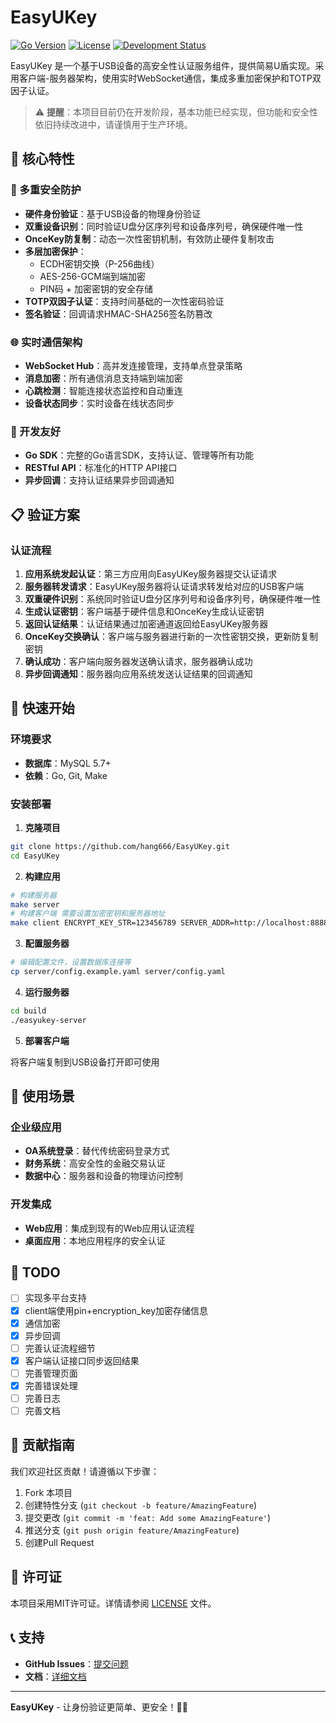 # EasyUKey

[![Go Version](https://img.shields.io/badge/go-%3E%3D1.24-blue)](https://go.dev/)
[![License](https://img.shields.io/badge/license-MIT-green)](LICENSE)
[![Development Status](https://img.shields.io/badge/status-Development-orange)](https://github.com/hang666/EasyUKey)

EasyUKey 是一个基于USB设备的高安全性认证服务组件，提供简易U盾实现。采用客户端-服务器架构，使用实时WebSocket通信，集成多重加密保护和TOTP双因子认证。

> ⚠️ **提醒**：本项目目前仍在开发阶段，基本功能已经实现，但功能和安全性依旧持续改进中，请谨慎用于生产环境。

## 🚀 核心特性

### 🔐 多重安全防护

- **硬件身份验证**：基于USB设备的物理身份验证
- **双重设备识别**：同时验证U盘分区序列号和设备序列号，确保硬件唯一性
- **OnceKey防复制**：动态一次性密钥机制，有效防止硬件复制攻击
- **多层加密保护**：
  - ECDH密钥交换（P-256曲线）
  - AES-256-GCM端到端加密
  - PIN码 + 加密密钥的安全存储
- **TOTP双因子认证**：支持时间基础的一次性密码验证
- **签名验证**：回调请求HMAC-SHA256签名防篡改

### 🌐 实时通信架构

- **WebSocket Hub**：高并发连接管理，支持单点登录策略
- **消息加密**：所有通信消息支持端到端加密
- **心跳检测**：智能连接状态监控和自动重连
- **设备状态同步**：实时设备在线状态同步

### 🔧 开发友好

- **Go SDK**：完整的Go语言SDK，支持认证、管理等所有功能
- **RESTful API**：标准化的HTTP API接口
- **异步回调**：支持认证结果异步回调通知

## 📋 验证方案

### 认证流程

1. **应用系统发起认证**：第三方应用向EasyUKey服务器提交认证请求
2. **服务器转发请求**：EasyUKey服务器将认证请求转发给对应的USB客户端
3. **双重硬件识别**：系统同时验证U盘分区序列号和设备序列号，确保硬件唯一性
4. **生成认证密钥**：客户端基于硬件信息和OnceKey生成认证密钥
5. **返回认证结果**：认证结果通过加密通道返回给EasyUKey服务器
6. **OnceKey交换确认**：客户端与服务器进行新的一次性密钥交换，更新防复制密钥
7. **确认成功**：客户端向服务器发送确认请求，服务器确认成功
8. **异步回调通知**：服务器向应用系统发送认证结果的回调通知

## 🔧 快速开始

### 环境要求

- **数据库**：MySQL 5.7+
- **依赖**：Go, Git, Make

### 安装部署

1. **克隆项目**

```bash
git clone https://github.com/hang666/EasyUKey.git
cd EasyUKey
```

2. **构建应用**

```bash
# 构建服务器
make server
# 构建客户端 需要设置加密密钥和服务器地址
make client ENCRYPT_KEY_STR=123456789 SERVER_ADDR=http://localhost:8888
```

3. **配置服务器**

```bash
# 编辑配置文件，设置数据库连接等
cp server/config.example.yaml server/config.yaml
```

4. **运行服务器**

```bash
cd build
./easyukey-server
```

5. **部署客户端**

将客户端复制到USB设备打开即可使用

## 🎯 使用场景

### 企业级应用

- **OA系统登录**：替代传统密码登录方式
- **财务系统**：高安全性的金融交易认证
- **数据中心**：服务器和设备的物理访问控制

### 开发集成

- **Web应用**：集成到现有的Web应用认证流程
- **桌面应用**：本地应用程序的安全认证

## 📝 TODO

- [ ] 实现多平台支持
- [x] client端使用pin+encryption_key加密存储信息
- [x] 通信加密
- [x] 异步回调
- [ ] 完善认证流程细节
- [x] 客户端认证接口同步返回结果
- [ ] 完善管理页面
- [x] 完善错误处理
- [ ] 完善日志
- [ ] 完善文档

## 🤝 贡献指南

我们欢迎社区贡献！请遵循以下步骤：

1. Fork 本项目
2. 创建特性分支 (`git checkout -b feature/AmazingFeature`)
3. 提交更改 (`git commit -m 'feat: Add some AmazingFeature'`)
4. 推送分支 (`git push origin feature/AmazingFeature`)
5. 创建Pull Request

## 📄 许可证

本项目采用MIT许可证。详情请参阅 [LICENSE](LICENSE) 文件。

## 📞 支持

- **GitHub Issues**：[提交问题](https://github.com/hang666/EasyUKey/issues)
- **文档**：[详细文档](https://github.com/hang666/EasyUKey/wiki)

---

**EasyUKey** - 让身份验证更简单、更安全！🔐✨
